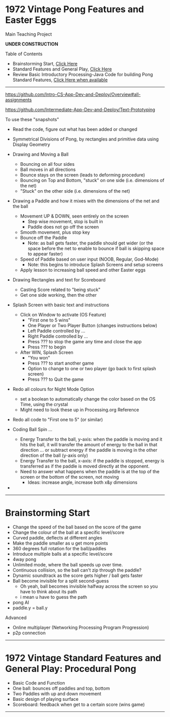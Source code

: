 # 1972 Vintage Pong Features and Easter Eggs
Main Teaching Project

**UNDER CONSTRUCTION**

Table of Contents
- Brainstorming Start, <a href="https://github.com/Advanced-App-Dev-and-Deploy/1972-Vintange-Pong-Features-and-Easter-Eggs#brainstorming-start">Click Here</a>
- Standard Features and General Play, <a href="https://github.com/Advanced-App-Dev-and-Deploy/1972-Vintange-Pong-Features-and-Easter-Eggs#1972-vintage-standard-features-and-general-play-procedural-pong">Click Here</a>
- Review Basic Introductory Processing-Java Code for building Pong Standard Features, <a href="">Click Here when available</a>

---

https://github.com/Intro-CS-App-Dev-and-Deploy/Overview#all-assignments

https://github.com/Intermediate-App-Dev-and-Deploy/Text-Prototyping

To use these "snapshots"
- Read the code, figure out what has been added or changed

- Symmetrical Divisions of Pong, by rectangles and primitive data using Display Geometry
- Drawing and Moving a Ball
  - Bouncing on all four sides
  - Ball moves in all directions
  - Bounce stays on the screen (leads to deforming procedure)
  - Bouncing on Top and Bottom, "stuck" on one side (i.e. dimensions of the net)
  - "Stuck" on the other side (i.e. dimensions of the net)
- Drawing a Paddle and how it mixes with the dimensions of the net and the ball
  - Movement UP & DOWN, seen entirely on the screen
    - Step wise movement, stop is built in
    - Paddle does not go off the screen
  - Smooth movement, plus stop key
  - Bounce off the Paddle
    - Note: as ball gets faster, the paddle should get wider (or the space before the net to enable to bounce if ball is skipping space to appear faster)
  - Speed of Paddle based on user input (NOOB, Regular, God-Mode)
    - Note: this begins to introduce Splash Screens and setup screens
  - Apply lesson to increasing ball speed and other Easter eggs
- Drawing Rectangles and text for Scoreboard
  - Casting Score related to "being stuck"
  - Get one side working, then the other
- Splash Screen with basic text and instructions
  - Click on Window to activate (OS Feature)
    - "First one to 5 wins"
    - One Player or Two Player Button (changes instructions below)
    - Left Paddle controlled by ...
    - Right Paddle controlled by ...
    - Press ??? to stop the game any time and close the app
    - Press ??? to begin
  - After WIN, Splash Screen
    - "You won"
    - Press ??? to start another game
    - Option to change to one or two player (go back to first splash screen)
    - Press ??? to Quit the game
- Redo all colours for Night Mode Option
  - set a boolean to automatically change the color based on the OS Time, using the crystal
  - Might need to look these up in Processing.org Reference
- Redo all code to "First one to 5" (or similar)
- Coding Ball Spin ...
  - Energy Transfer to the ball, y-axis: when the paddle is moving and it hits the ball, it will transfer the amount of energy to the ball in that direction ... or subtract energy if the paddle is moving in the other direction of the ball (y-axis only)
  - Energy Transfer to the ball, x-axis: if the paddle is stopped, energy is transferred as if the paddle is moved directly at the opponent.
  - Need to answer what happens when the paddle is at the top of the screen or the bottom of the screen, not moving
    - Ideas: increase angle, increase both x&y dimensions
-

---

# Brainstorming Start
- Change the speed of the ball based on the score of the game
- Change the colour of the ball at a specific level/score
- Curved paddle, deflects at different angles
- Make the paddle smaller as u get more points
- 360 degrees full rotation for the ball/paddles
- Introduce multiple balls at a specific level/score
- 4way pong
- Unlimited mode, where the ball speeds up over time.
- Continuous collision, so the ball can't zip through the paddle?
- Dynamic soundtrack as the score gets higher / ball gets faster
- Ball become invisible for a split second-guess
  - Oh yeah, ball becomes invisible halfway across the screen so you have to think about its path
  - i mean u have to guess the path
- pong AI
- paddle.y = ball.y

Advanced
- Online multiplayer (Networking Processing Program Progression)
- p2p connection

---

# 1972 Vintage Standard Features and General Play: Procedural Pong
- Basic Code and Function
- One ball: bounces off paddles and top, bottom
- Two Paddles with up and down movement
- Basic design of playing surface
- Scoreboard: feedback when get to a certain score (wins game)

---
